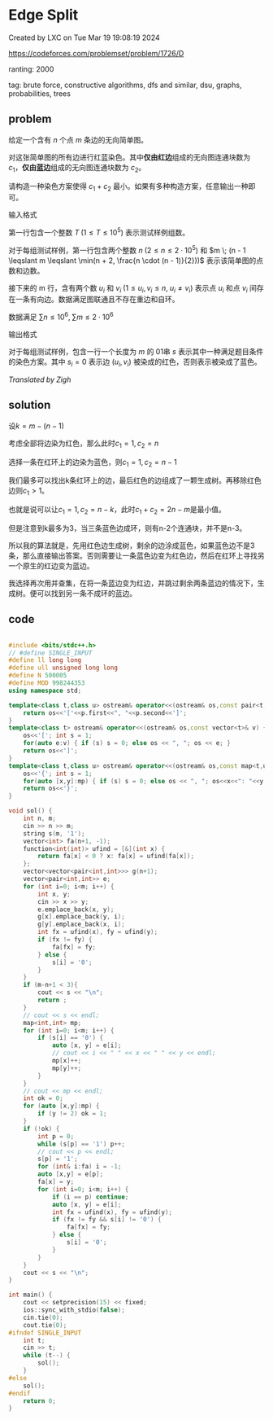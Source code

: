# Edge Split

Created by LXC on Tue Mar 19 19:08:19 2024

https://codeforces.com/problemset/problem/1726/D

ranting: 2000

tag: brute force, constructive algorithms, dfs and similar, dsu, graphs, probabilities, trees

## problem

给定一个含有 $n$ 个点 $m$ 条边的无向简单图。

对这张简单图的所有边进行红蓝染色。其中**仅由红边**组成的无向图连通块数为 $c_1$，**仅由蓝边**组成的无向图连通块数为 $c_2$。

请构造一种染色方案使得 $c_1 + c_2$ 最小。如果有多种构造方案，任意输出一种即可。

输入格式

第一行包含一个整数 $T \; (1 \leqslant T \leqslant 10^5)$ 表示测试样例组数。

对于每组测试样例，第一行包含两个整数 $n \; (2 \leqslant n \leqslant 2 \cdot 10^5 )$ 和 $m \; (n - 1 \leqslant m \leqslant \min(n + 2, \frac{n \cdot (n - 1)}{2}))$ 表示该简单图的点数和边数。

接下来的 m 行，含有两个数 $u_i$ 和 $v_i \; (1 \leqslant u_i,v_i \leqslant n, \; u_i \neq v_i)$ 表示点 $u_i$ 和点 $v_i$ 间存在一条有向边。数据满足图联通且不存在重边和自环。

数据满足 $\sum n \leqslant 10^6, \; \sum m \leqslant 2 \cdot 10^6$

输出格式

对于每组测试样例，包含一行一个长度为 $m$ 的 $01$串 $s$ 表示其中一种满足题目条件的染色方案。其中 $s_i = 0$ 表示边 $(u_i, v_i)$ 被染成的红色，否则表示被染成了蓝色。

$Translated \; by \; Zigh$

## solution

设$k = m-(n-1)$

考虑全部将边染为红色，那么此时$c_1 = 1, c_2 = n$

选择一条在红环上的边染为蓝色，则$c_1 = 1, c_2 = n-1$

我们最多可以找出k条红环上的边，最后红色的边组成了一颗生成树。再移除红色边则$c_1>1$。

也就是说可以让$c_1 = 1, c_2 = n-k$，此时$c_1+c_2 = 2n-m$是最小值。

但是注意到k最多为3，当三条蓝色边成环，则有n-2个连通块，并不是n-3。

所以我的算法就是，先用红色边生成树，剩余的边涂成蓝色，如果蓝色边不是3条，那么直接输出答案。否则需要让一条蓝色边变为红色边，然后在红环上寻找另一个原生的红边变为蓝边。

我选择再次用并查集，在将一条蓝边变为红边，并跳过剩余两条蓝边的情况下，生成树。便可以找到另一条不成环的蓝边。


## code

``` cpp

#include <bits/stdc++.h>
// #define SINGLE_INPUT
#define ll long long
#define ull unsigned long long
#define N 500005
#define MOD 998244353
using namespace std;

template<class t,class u> ostream& operator<<(ostream& os,const pair<t,u>& p) {
    return os<<'['<<p.first<<", "<<p.second<<']';
}
template<class t> ostream& operator<<(ostream& os,const vector<t>& v) {
    os<<'['; int s = 1;
    for(auto e:v) { if (s) s = 0; else os << ", "; os << e; }
    return os<<']';
}
template<class t,class u> ostream& operator<<(ostream& os,const map<t,u>& mp){
    os<<'{'; int s = 1;
    for(auto [x,y]:mp) { if (s) s = 0; else os << ", "; os<<x<<": "<<y; }
    return os<<'}';
}

void sol() {
    int n, m;
    cin >> n >> m;
    string s(m, '1');
    vector<int> fa(n+1, -1);
    function<int(int)> ufind = [&](int x) {
        return fa[x] < 0 ? x: fa[x] = ufind(fa[x]);
    };
    vector<vector<pair<int,int>>> g(n+1);
    vector<pair<int,int>> e;
    for (int i=0; i<m; i++) {
        int x, y;
        cin >> x >> y;
        e.emplace_back(x, y);
        g[x].emplace_back(y, i);
        g[y].emplace_back(x, i);
        int fx = ufind(x), fy = ufind(y);
        if (fx != fy) {
            fa[fx] = fy;
        } else {
            s[i] = '0';
        }
    }
    if (m-n+1 < 3){
        cout << s << "\n";
        return ;
    }
    // cout << s << endl;
    map<int,int> mp;
    for (int i=0; i<m; i++) {
        if (s[i] == '0') {
            auto [x, y] = e[i];
            // cout << i << " " << x << " " << y << endl;
            mp[x]++;
            mp[y]++;
        }
    }
    // cout << mp << endl;
    int ok = 0;
    for (auto [x,y]:mp) {
        if (y != 2) ok = 1;
    }
    if (!ok) {
        int p = 0;
        while (s[p] == '1') p++;
        // cout << p << endl;
        s[p] = '1';
        for (int& i:fa) i = -1;
        auto [x,y] = e[p];
        fa[x] = y;
        for (int i=0; i<m; i++) {
            if (i == p) continue;
            auto [x, y] = e[i];
            int fx = ufind(x), fy = ufind(y);
            if (fx != fy && s[i] != '0') {
                fa[fx] = fy;
            } else {
                s[i] = '0';
            }
        }
    }
    cout << s << "\n";
}

int main() {
    cout << setprecision(15) << fixed;
    ios::sync_with_stdio(false);
    cin.tie(0);
    cout.tie(0);
#ifndef SINGLE_INPUT
    int t;
    cin >> t;
    while (t--) {
        sol();
    }
#else
    sol();
#endif
    return 0;
}

```
